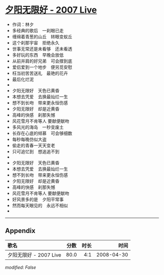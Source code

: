# [夕阳无限好 - 2007 Live](https://music.163.com/song?id=65177)

* 作词：林夕
* 多经典的歌后　一刹眼已走
* 缠绵着青葱的山丘　转眼变蚁丘
* 这个刹那宇宙　拒绝永久
* 世事无常还是未看够　还未看透
* 多好玩的东西　早晚会放低
* 从前并肩的好兄弟　可会撑到底
* 爱侣爱到一个地步　便另觅安慰
* 枉当初苦苦送礼　最艳的花卉
* 最后化烂泥
* 
* 夕阳无限好　天色已黄昏
* 本想去凭爱　去换最灿烂一生
* 想不到长吻　带来更永恒伤感
* 夕阳无限好　却是近黄昏
* 高峰的快感　刹那失憾
* 风花雪月不肯等人 要献便献吻
* 多风光的海岛　一秒变废土
* 长存在心底的倾慕　可会够细数
* 每秒每晚仿似大盗
* 偷走的青春一天天变老
* 只可追忆到　想追追不到
* 
* 夕阳无限好　天色已黄昏
* 本想去凭爱　去换最灿烂一生
* 想不到长吻　带来更永恒伤感
* 夕阳无限好　却是近黄昏
* 高峰的快感　刹那失憾
* 风花雪月不肯等人 要献便献吻
* 好风景多的是　夕阳平常事
* 然而每天眼见的　永远不相似
* 


---

## Appendix

|歌名|分数|时长|时间|
|:---|:---:|---:|---:|
|夕阳无限好 - 2007 Live|80.0|4:1|2008-04-30

*modified: False*